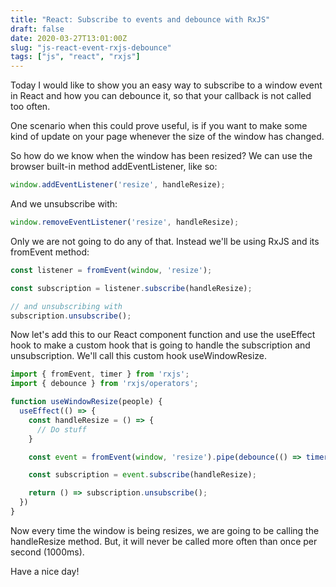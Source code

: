 ```yaml
---
title: "React: Subscribe to events and debounce with RxJS"
draft: false
date: 2020-03-27T13:01:00Z
slug: "js-react-event-rxjs-debounce"
tags: ["js", "react", "rxjs"]
---
```


Today I would like to show you an easy way to subscribe to a window event in React and how you can debounce it, so that your callback is not called too often.

One scenario when this could prove useful, is if you want to make some kind of update on your page whenever the size of the window has changed.

So how do we know when the window has been resized? We can use the browser built-in method addEventListener, like so:

```js
window.addEventListener('resize', handleResize);
```

And we unsubscribe with:

```js
window.removeEventListener('resize', handleResize);
```

Only we are not going to do any of that. Instead we'll be using RxJS and its fromEvent method:

```js
const listener = fromEvent(window, 'resize');

const subscription = listener.subscribe(handleResize);

// and unsubscribing with
subscription.unsubscribe();
```

Now let's add this to our React component function and use the useEffect hook to make a custom hook that is going to handle the subscription and unsubscription. We'll call this custom hook useWindowResize.

```js
import { fromEvent, timer } from 'rxjs';
import { debounce } from 'rxjs/operators';

function useWindowResize(people) {
  useEffect(() => {
    const handleResize = () => {
      // Do stuff
    }

    const event = fromEvent(window, 'resize').pipe(debounce(() => timer(1000)));

    const subscription = event.subscribe(handleResize);

    return () => subscription.unsubscribe();
  })
}
```

Now every time the window is being resizes, we are going to be calling the handleResize method. But, it will never be called more often than once per second (1000ms).

Have a nice day!